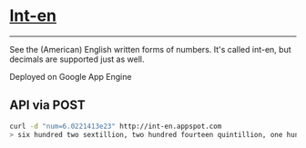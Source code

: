 # [Int-en](http://int-en.pelmers.com)
-------------------------------------
See the (American) English written forms of numbers.
It's called int-en, but decimals are supported just as well.

Deployed on Google App Engine

API via POST
------------
```bash
curl -d "num=6.0221413e23" http://int-en.appspot.com
> six hundred two sextillion, two hundred fourteen quintillion, one hundred thirty quadrillion
```
